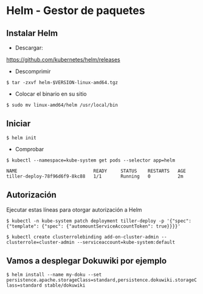 # Helm - Gestor de paquetes

## Instalar Helm

- Descargar:

https://github.com/kubernetes/helm/releases

- Descomprimir

`$ tar -zxvf helm-$VERSION-linux-amd64.tgz`

- Colocar el binario en su sitio

`$ sudo mv linux-amd64/helm /usr/local/bin`

## Iniciar 

`$ helm init`

- Comprobar

`$ kubectl --namespace=kube-system get pods --selector app=helm`

```
NAME                            READY     STATUS    RESTARTS   AGE
tiller-deploy-78f96d6f9-8kc88   1/1       Running   0          2m
```

## Autorización

Ejecutar estas líneas para otorgar autorización a Helm

`$ kubectl -n kube-system patch deployment tiller-deploy -p '{"spec": {"template": {"spec": {"automountServiceAccountToken": true}}}}'`

`$ kubectl create clusterrolebinding add-on-cluster-admin --clusterrole=cluster-admin --serviceaccount=kube-system:default`

## Vamos a desplegar Dokuwiki por ejemplo

`$ helm install --name my-doku --set persistence.apache.storageClass=standard,persistence.dokuwiki.storageClass=standard stable/dokuwiki`